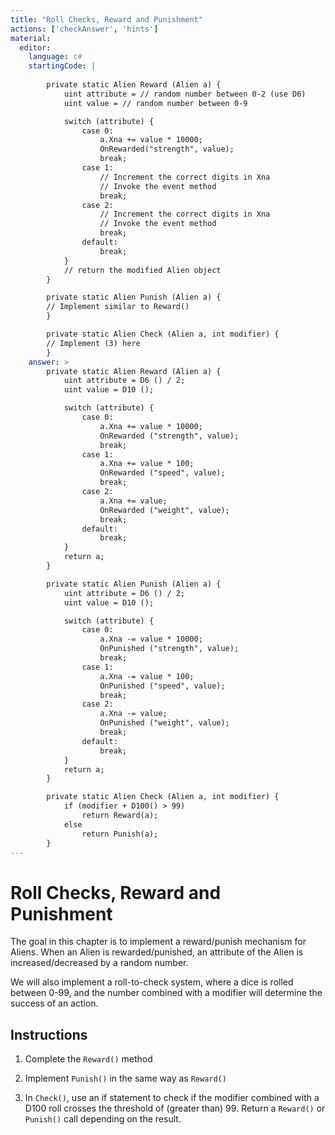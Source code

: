 ```yaml
---
title: "Roll Checks, Reward and Punishment"
actions: ['checkAnswer', 'hints']
material: 
  editor:
    language: c#
    startingCode: | 
    
        private static Alien Reward (Alien a) {
            uint attribute = // random number between 0-2 (use D6)
            uint value = // random number between 0-9

            switch (attribute) {
                case 0:
                    a.Xna += value * 10000; 
                    OnRewarded("strength", value); 
                    break; 
                case 1: 
                    // Increment the correct digits in Xna
                    // Invoke the event method
                    break; 
                case 2: 
                    // Increment the correct digits in Xna
                    // Invoke the event method
                    break; 
                default: 
                    break; 
            }
            // return the modified Alien object
        }

        private static Alien Punish (Alien a) {
        // Implement similar to Reward()
        }

        private static Alien Check (Alien a, int modifier) {
        // Implement (3) here
        }
    answer: > 
        private static Alien Reward (Alien a) {
            uint attribute = D6 () / 2; 
            uint value = D10 ();  

            switch (attribute) {
                case 0:
                    a.Xna += value * 10000; 
                    OnRewarded ("strength", value); 
                    break; 
                case 1: 
                    a.Xna += value * 100; 
                    OnRewarded ("speed", value); 
                    break; 
                case 2: 
                    a.Xna += value; 
                    OnRewarded ("weight", value); 
                    break; 
                default: 
                    break; 
            }
            return a; 
        }

        private static Alien Punish (Alien a) {
            uint attribute = D6 () / 2; 
            uint value = D10 (); 

            switch (attribute) {
                case 0:
                    a.Xna -= value * 10000; 
                    OnPunished ("strength", value); 
                    break; 
                case 1: 
                    a.Xna -= value * 100; 
                    OnPunished ("speed", value); 
                    break; 
                case 2: 
                    a.Xna -= value; 
                    OnPunished ("weight", value); 
                    break; 
                default: 
                    break; 
            }
            return a; 
        }

        private static Alien Check (Alien a, int modifier) {
            if (modifier + D100() > 99)
                return Reward(a); 
            else 
                return Punish(a); 
        }
---
```


# Roll Checks, Reward and Punishment

The goal in this chapter is to implement a reward/punish mechanism for Aliens. When an Alien is rewarded/punished, an attribute of the Alien is increased/decreased by a random number. 

We will also implement a roll-to-check system, where a dice is rolled between 0-99, and the number combined with a modifier will determine the success of an action. 

## Instructions

1. Complete the `Reward()` method

2. Implement `Punish()` in the same way as `Reward()`

3. In `Check()`, use an if statement to check if the modifier combined with a D100 roll crosses the threshold of (greater than) 99. Return a `Reward()` or `Punish()` call depending on the result. 

